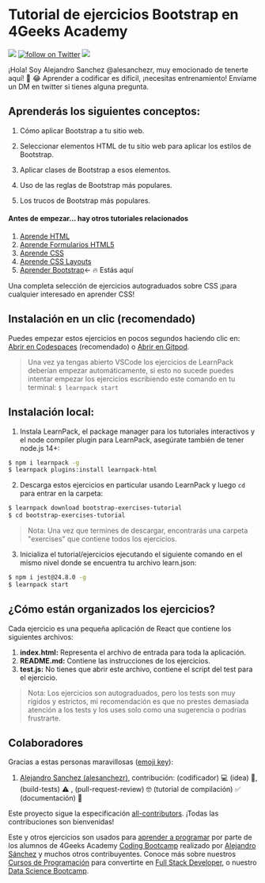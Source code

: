 <!-- hide -->
# Tutorial de ejercicios Bootstrap en 4Geeks Academy

<a href="https://breatheco.de"><img src="https://img.shields.io/badge/certified-BreatheCode-blue" /></a>
<a href="https://twitter.com/alesanchezr"><img src="https://img.shields.io/twitter/follow/alesanchezr?style=social&logo=twitter" alt="follow on Twitter"></a>
<a href="https://gitpod.io#https://github.com/4GeeksAcademy/bootstrap-exercises.git"><img src="https://img.shields.io/badge/Gitpod-ready--to--code-blue?logo=gitpod" /></a>

¡Hola! Soy Alejandro Sanchez @alesanchezr, muy emocionado de tenerte aquí! 🎉 😂 Aprender a codificar es difícil, ¡necesitas entrenamiento! Envíame un DM en twitter si tienes alguna pregunta. 

<!-- endhide -->

## Aprenderás los siguientes conceptos:

1. Cómo aplicar Bootstrap a tu sitio web.

2. Seleccionar elementos HTML de tu sitio web para aplicar los estilos de Bootstrap.

3. Aplicar clases de Bootstrap a esos elementos.

4. Uso de las reglas de Bootstrap más populares.

5. Los trucos de Bootstrap más populares.
<!-- hide -->
#### Antes de empezar... hay otros tutoriales relacionados

<ol>
  <li><a href="https://github.com/4GeeksAcademy/html-tutorial-exercises-course">Aprende HTML</a></li>
  <li><a href="https://github.com/4GeeksAcademy/html-forms-tutorial-exercises">Aprende Formularios HTML5 </a></li>
  <li><a href="https://github.com/4GeeksAcademy/css-tutorial-exercises-course">Aprende CSS</a></li>
  <li><a href="https://github.com/4GeeksAcademy/css-layouts-tutorial-exercises">Aprende CSS Layouts</a></li>
  <li><a href="https://github.com/4GeeksAcademy/bootstrap-exercises-tutorial">Aprender Bootstrap</a>← 🔥 Estás aquí</li>
</ol>

Una completa selección de ejercicios autograduados sobre CSS ¡para cualquier interesado en aprender CSS!

## Instalación en un clic (recomendado)

Puedes empezar estos ejercicios en pocos segundos haciendo clic en: [Abrir en Codespaces](https://codespaces.new/?repo=4GeeksAcademy/bootstrap-exercises-tutorial) (recomendado) o [Abrir en Gitpod](https://gitpod.io#https://github.com/4GeeksAcademy/bootstrap-exercises-tutorial).

> Una vez ya tengas abierto VSCode los ejercicios de LearnPack deberían empezar automáticamente, si esto no sucede puedes intentar empezar los ejercicios escribiendo este comando en tu terminal: `$ learnpack start`

## Instalación local:

1. Instala LearnPack, el package manager para los tutoriales interactivos y el node compiler plugin para LearnPack, asegúrate también de tener node.js 14+:

```bash
$ npm i learnpack -g
$ learnpack plugins:install learnpack-html
```

2. Descarga estos ejercicios en particular usando LearnPack y luego `cd` para entrar en la carpeta: 

```bash
$ learnpack download bootstrap-exercises-tutorial
$ cd bootstrap-exercises-tutorial
```

> Nota: Una vez que termines de descargar, encontrarás una carpeta "exercises" que contiene todos los ejercicios.

3. Inicializa el tutorial/ejercicios ejecutando el siguiente comando en el mismo nivel donde se encuentra tu archivo learn.json:

```bash
$ npm i jest@24.8.0 -g
$ learnpack start
```

<!-- endhide -->

## ¿Cómo están organizados los ejercicios?

Cada ejercicio es una pequeña aplicación de React que contiene los siguientes archivos:

1. **index.html:** Representa el archivo de entrada para toda la aplicación.
2. **README.md:** Contiene las instrucciones de los ejercicios.
3. **test.js:** No tienes que abrir este archivo, contiene el script del test para el ejercicio.

> Nota: Los ejercicios son autograduados, pero los tests son muy rígidos y estrictos, mi recomendación es que no prestes demasiada atención a los tests y los uses solo como una sugerencia o podrías frustrarte.

## Colaboradores
 
Gracias a estas personas maravillosas ([emoji key](https://github.com/kentcdodds/all-contributors#emoji-key)):

1. [Alejandro Sanchez (alesanchezr)](https://github.com/alesanchezr), contribución: (codificador) 💻 (idea) 🤔, (build-tests) ⚠️ , (pull-request-review) 🤓 (tutorial de compilación) ✅ (documentación) 📖

Este proyecto sigue la especificación [all-contributors](https://github.com/kentcdodds/all-contributors). ¡Todas las contribuciones son bienvenidas!

Este y otros ejercicios son usados para [aprender a programar](https://4geeksacademy.com/es/aprender-a-programar/aprender-a-programar-desde-cero) por parte de los alumnos de 4Geeks Academy [Coding Bootcamp](https://4geeksacademy.com/us/coding-bootcamp) realizado por [Alejandro Sánchez](https://twitter.com/alesanchezr) y muchos otros contribuyentes. Conoce más sobre nuestros [Cursos de Programación](https://4geeksacademy.com/es/curso-de-programacion-desde-cero?lang=es) para convertirte en [Full Stack Developer](https://4geeksacademy.com/es/coding-bootcamps/desarrollador-full-stack/?lang=es), o nuestro [Data Science Bootcamp](https://4geeksacademy.com/es/coding-bootcamps/curso-datascience-machine-learning).
